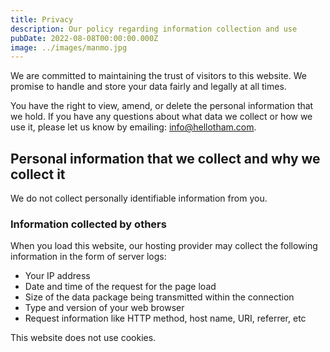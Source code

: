 ```yaml
---
title: Privacy
description: Our policy regarding information collection and use
pubDate: 2022-08-08T00:00:00.000Z
image: ../images/manmo.jpg
---
```


We are committed to maintaining the trust of visitors to this website. We promise to handle and store your data fairly and legally at all times.

You have the right to view, amend, or delete the personal information that we hold. If you have any questions about what data we collect or how we use it, please let us know by emailing: info@hellotham.com.

## Personal information that we collect and why we collect it

We do not collect personally identifiable information from you.

### Information collected by others

When you load this website, our hosting provider may collect the following information in the form of server logs:

- Your IP address
- Date and time of the request for the page load
- Size of the data package being transmitted within the connection
- Type and version of your web browser
- Request information like HTTP method, host name, URI, referrer, etc

This website does not use cookies.

